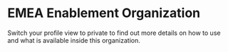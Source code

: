 # EMEA Enablement Organization

Switch your profile view to private to find out more details on how to use and what is available inside this organization.